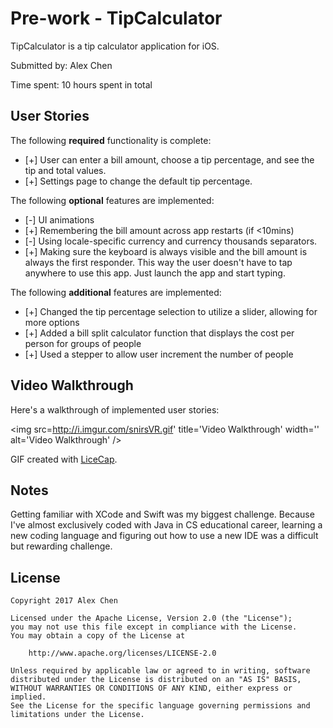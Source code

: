 # Pre-work - TipCalculator

TipCalculator is a tip calculator application for iOS.

Submitted by: Alex Chen

Time spent: 10 hours spent in total

## User Stories

The following **required** functionality is complete:

* [+] User can enter a bill amount, choose a tip percentage, and see the tip and total values.
* [+] Settings page to change the default tip percentage.

The following **optional** features are implemented:
* [-] UI animations
* [+] Remembering the bill amount across app restarts (if <10mins)
* [-] Using locale-specific currency and currency thousands separators.
* [+] Making sure the keyboard is always visible and the bill amount is always the first responder. This way the user doesn't have to tap anywhere to use this app. Just launch the app and start typing.

The following **additional** features are implemented:

* [+] Changed the tip percentage selection to utilize a slider, allowing for more options
* [+] Added a bill split calculator function that displays the cost per person for groups of people
* [+] Used a stepper to allow user increment the number of people

## Video Walkthrough 

Here's a walkthrough of implemented user stories:

<img src=http://i.imgur.com/snirsVR.gif' title='Video Walkthrough' width='' alt='Video Walkthrough' />

GIF created with [LiceCap](http://www.cockos.com/licecap/).

## Notes

Getting familiar with XCode and Swift was my biggest challenge. Because I've almost exclusively coded with Java
in CS educational career, learning a new coding language and figuring out how to use a new IDE was a difficult
but rewarding challenge.

## License

    Copyright 2017 Alex Chen

    Licensed under the Apache License, Version 2.0 (the "License");
    you may not use this file except in compliance with the License.
    You may obtain a copy of the License at

        http://www.apache.org/licenses/LICENSE-2.0

    Unless required by applicable law or agreed to in writing, software
    distributed under the License is distributed on an "AS IS" BASIS,
    WITHOUT WARRANTIES OR CONDITIONS OF ANY KIND, either express or implied.
    See the License for the specific language governing permissions and
    limitations under the License.
